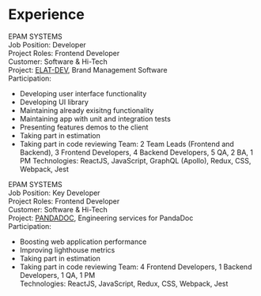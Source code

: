 # Experience

EPAM SYSTEMS \
Job Position: Developer \
Project Roles: Frontend Developer \
Customer: Software & Hi-Tech \
Project: [ELAT-DEV](https://brandgility.com/), Brand Management Software \
Participation:
 * Developing user interface functionality
 * Developing UI library
 * Maintaining already exisitng functionality
 * Maintaining app with unit and integration tests
 * Presenting features demos to the client
 * Taking part in estimation
 * Taking part in code reviewing
Team: 2 Team Leads (Frontend and Backend), 3 Frontend Developers, 4 Backend Developers, 5 QA, 2 BA, 1 PM
Technologies: ReactJS, JavaScript, GraphQL (Apollo), Redux, CSS, Webpack, Jest


EPAM SYSTEMS \
Job Position: Key Developer \
Project Roles: Frontend Developer \
Customer: Software & Hi-Tech \
Project: [PANDADOC](https://www.pandadoc.com/), Engineering services for PandaDoc \
Participation: 
 * Boosting web application performance
 * Improving lighthouse metrics
 * Taking part in estimation
 * Taking part in code reviewing
Team: 4 Frontend Developers, 1 Backend Developers, 1 QA, 1 PM \
Technologies: ReactJS, JavaScript, Redux, CSS, Webpack, Jest

